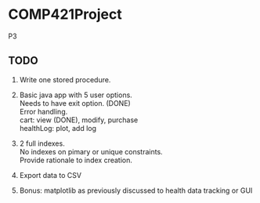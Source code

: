 # COMP421Project
P3

## TODO
1. Write one stored procedure.
2. Basic java app with 5 user options. </br>
Needs to have exit option. (DONE) </br>
Error handling.</br>
cart: view (DONE), modify, purchase</br>
healthLog: plot, add log </br>

3. 2 full indexes. </br>
No indexes on pimary or unique constraints. </br>
Provide rationale to index creation.
4. Export data to CSV
5. Bonus: matplotlib as previously discussed to health data tracking or GUI
